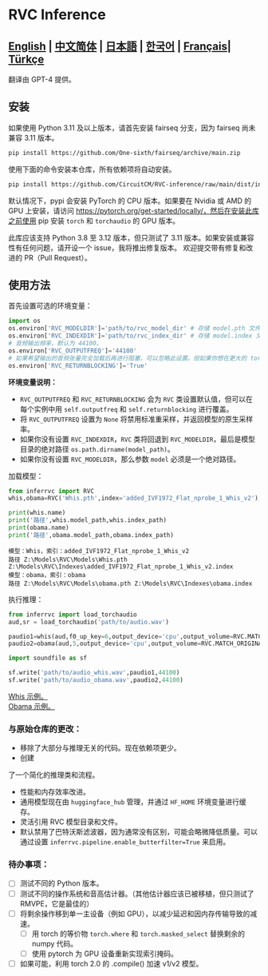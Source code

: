 # RVC Inference
[**English**](../README.md) | [**中文简体**](./README.ch.md) | [**日本語**](./README.ja.md) | [**한국어**](./README.ko.md) | [**Français**](./README.fr.md)| [**Türkçe**](./README.tr.md)
------
翻译由 GPT-4 提供。
## 安装
如果使用 Python 3.11 及以上版本，请首先安装 fairseq 分支，因为 fairseq 尚未兼容 3.11 版本。
```bash
pip install https://github.com/One-sixth/fairseq/archive/main.zip
```

使用下面的命令安装本仓库，所有依赖项将自动安装。
```bash
pip install https://github.com/CircuitCM/RVC-inference/raw/main/dist/inferrvc-1.0-py3-none-any.whl
```
默认情况下，pypi 会安装 PyTorch 的 CPU 版本。如果要在 Nvidia 或 AMD 的 GPU 上安装，请访问 https://pytorch.org/get-started/locally/，然后在安装此库之前使用 pip 安装 `torch` 和 `torchaudio` 的 GPU 版本。

此库应该支持 Python 3.8 至 3.12 版本，但只测试了 3.11 版本。如果安装或兼容性有任何问题，请开设一个 issue，我将推出修复版本。
欢迎提交带有修复和改进的 PR（Pull Request）。

## 使用方法
首先设置可选的环境变量：
```python
import os
os.environ['RVC_MODELDIR']='path/to/rvc_model_dir' # 存储 model.pth 文件的位置。
os.environ['RVC_INDEXDIR']='path/to/rvc_index_dir' # 存储 model.index 文件的位置。
# 音频输出频率，默认为 44100。
os.environ['RVC_OUTPUTFREQ']='44100'
# 如果希望输出的音频张量完全加载后再进行阻塞，可以忽略此设置。但如果你想在更大的 torch 管道中运行，设置为 False 可略微提高性能。
os.environ['RVC_RETURNBLOCKING']='True'
```
**环境变量说明：**
- `RVC_OUTPUTFREQ` 和 `RVC_RETURNBLOCKING` 会为 `RVC` 类设置默认值，但可以在每个实例中用 `self.outputfreq` 和 `self.returnblocking` 进行覆盖。
- 将 `RVC_OUTPUTFREQ` 设置为 `None` 将禁用标准重采样，并返回模型的原生采样率。
- 如果你没有设置 `RVC_INDEXDIR`，`RVC` 类将回退到 `RVC_MODELDIR`，最后是模型目录的绝对路径 `os.path.dirname(model_path)`。
- 如果你没有设置 `RVC_MODELDIR`，那么参数 `model` 必须是一个绝对路径。

加载模型：
```python
from inferrvc import RVC
whis,obama=RVC('Whis.pth',index='added_IVF1972_Flat_nprobe_1_Whis_v2'),RVC(model='obama')

print(whis.name)
print('路径',whis.model_path,whis.index_path)
print(obama.name)
print('路径',obama.model_path,obama.index_path)
```
```text
模型：Whis，索引：added_IVF1972_Flat_nprobe_1_Whis_v2
路径 Z:\Models\RVC\Models\Whis.pth Z:\Models\RVC\Indexes\added_IVF1972_Flat_nprobe_1_Whis_v2.index
模型：obama，索引：obama
路径 Z:\Models\RVC\Models\obama.pth Z:\Models\RVC\Indexes\obama.index
```

执行推理：
```python
from inferrvc import load_torchaudio
aud,sr = load_torchaudio('path/to/audio.wav')

paudio1=whis(aud,f0_up_key=6,output_device='cpu',output_volume=RVC.MATCH_ORIGINAL,index_rate=.75)
paudio2=obama(aud,5,output_device='cpu',output_volume=RVC.MATCH_ORIGINAL,index_rate=.9)

import soundfile as sf

sf.write('path/to/audio_whis.wav',paudio1,44100)
sf.write('path/to/audio_obama.wav',paudio2,44100)
```
[Whis 示例。](./docs/audio_whis.wav)  
[Obama 示例。](./docs/audio_obama.wav)

### 与原始仓库的更改：
 - 移除了大部分与推理无关的代码。现在依赖项更少。
 - 创建

了一个简化的推理类和流程。
 - 性能和内存效率改进。
 - 通用模型现在由 `huggingface_hub` 管理，并通过 `HF_HOME` 环境变量进行缓存。
 - 灵活引用 RVC 模型目录和文件。
 - 默认禁用了巴特沃斯滤波器，因为通常没有区别，可能会略微降低质量。可以通过设置 `inferrvc.pipeline.enable_butterfilter=True` 来启用。

### 待办事项：
- [ ] 测试不同的 Python 版本。
- [ ] 测试不同的操作系统和音高估计器。（其他估计器应该已被移植，但只测试了 RMVPE，它是最佳的）
- [ ] 将剩余操作移到单一主设备（例如 GPU），以减少延迟和因内存传输导致的减速。
  - [ ] 用 torch 的等价物 `torch.where` 和 `torch.masked_select` 替换剩余的 numpy 代码。
  - [ ] 使用 pytorch 为 GPU 设备重新实现索引掩码。
- [ ] 如果可能，利用 torch 2.0 的 .compile() 加速 v1/v2 模型。